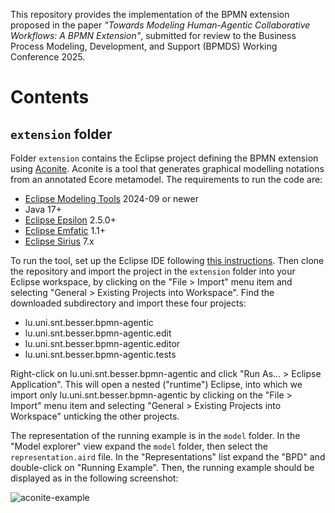 This repository provides the implementation of the BPMN extension proposed in the paper *"Towards Modeling Human-Agentic Collaborative Workflows: A BPMN Extension"*, submitted for review to the Business Process Modeling, Development, and Support (BPMDS) Working Conference 2025.

# Contents

## `extension` folder

Folder `extension` contains the Eclipse project defining the BPMN extension using [Aconite](https://github.com/nwxrichardson/aconite).
Aconite is a tool that generates graphical modelling notations from an annotated Ecore metamodel.
The requirements to run the code are:

* [Eclipse Modeling Tools](https://www.eclipse.org/downloads/packages/) 2024-09 or newer
* Java 17+
* [Eclipse Epsilon](https://eclipse.dev/epsilon/) 2.5.0+
* [Eclipse Emfatic](https://eclipse.dev/emfatic/) 1.1+
* [Eclipse Sirius](https://eclipse.dev/sirius/) 7.x

To run the tool, set up the Eclipse IDE following [this instructions](https://github.com/nwxrichardson/aconite?tab=readme-ov-file#setting-up-the-eclipse-ide).
Then clone the repository and import the project in the `extension` folder into your Eclipse workspace, by clicking on the "File > Import" menu item and selecting "General > Existing Projects into Workspace". 
Find the downloaded subdirectory and import these four projects:

* lu.uni.snt.besser.bpmn-agentic
* lu.uni.snt.besser.bpmn-agentic.edit
* lu.uni.snt.besser.bpmn-agentic.editor
* lu.uni.snt.besser.bpmn-agentic.tests

Right-click on lu.uni.snt.besser.bpmn-agentic and click "Run As... > Eclipse Application". 
This will open a nested ("runtime") Eclipse, into which we import only lu.uni.snt.besser.bpmn-agentic by clicking on the "File > Import" menu item and selecting "General > Existing Projects into Workspace" unticking the other projects.

The representation of the running example is in the `model` folder.
In the "Model explorer" view expand the `model` folder, then select the `representation.aird` file.
In the "Representations" list expand the "BPD" and double-click on "Running Example".
Then, the running example should be displayed as in the following screenshot:

![aconite-example](https://github.com/user-attachments/assets/d33ce55f-ac98-4a77-96bc-2f6ca1b1ee8b)


